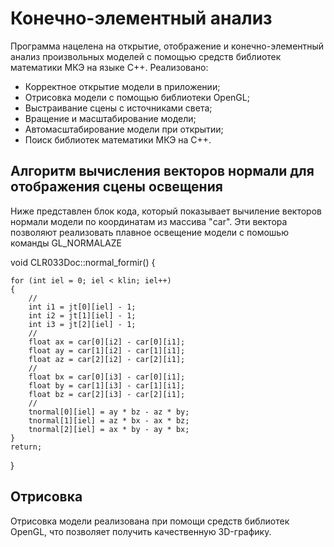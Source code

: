 # Конечно-элементный анализ 

Программа нацелена на открытие, отображение и конечно-элементный анализ произвольных моделей с помощью средств библиотек математики МКЭ на языке C++.
Реализовано:
- Корректное открытие модели в приложении;
- Отрисовка модели с помощью библиотеки OpenGL;
- Выстраивание сцены с источниками света;
- Вращение и масштабирование модели;
- Автомасштабирование модели при открытии;
- Поиск библиотек математики МКЭ на C++.

## Алгоритм вычисления векторов нормали для отображения сцены освещения

Ниже представлен блок кода, который показывает вычиление векторов нормали модели по координатам из массива "car". Эти вектора позволяют реализовать плавное освещение модели с помошью команды GL_NORMALAZE

void CLR033Doc::normal_formir()
{

	for (int iel = 0; iel < klin; iel++)
	{
		//
		int i1 = jt[0][iel] - 1;
		int i2 = jt[1][iel] - 1;
		int i3 = jt[2][iel] - 1;
		//
		float ax = car[0][i2] - car[0][i1];
		float ay = car[1][i2] - car[1][i1];
		float az = car[2][i2] - car[2][i1];
		//
		float bx = car[0][i3] - car[0][i1];
		float by = car[1][i3] - car[1][i1];
		float bz = car[2][i3] - car[2][i1];
		//
		tnormal[0][iel] = ay * bz - az * by;
		tnormal[1][iel] = az * bx - ax * bz;
		tnormal[2][iel] = ax * by - ay * bx;
	}
	return;
}

## Отрисовка 

Отрисовка модели реализована при помощи средств библиотек OpenGL, что позволяет получить качественную 3D-графику.
